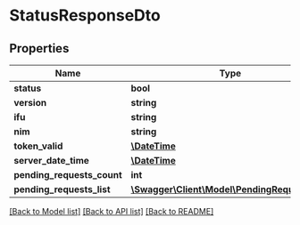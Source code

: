 # StatusResponseDto

## Properties
Name | Type | Description | Notes
------------ | ------------- | ------------- | -------------
**status** | **bool** |  | [optional] 
**version** | **string** |  | [optional] 
**ifu** | **string** |  | [optional] 
**nim** | **string** |  | [optional] 
**token_valid** | [**\DateTime**](\DateTime.md) |  | [optional] 
**server_date_time** | [**\DateTime**](\DateTime.md) |  | [optional] 
**pending_requests_count** | **int** |  | [optional] 
**pending_requests_list** | [**\Swagger\Client\Model\PendingRequestDto[]**](PendingRequestDto.md) |  | [optional] 

[[Back to Model list]](../../README.md#documentation-for-models) [[Back to API list]](../../README.md#documentation-for-api-endpoints) [[Back to README]](../../README.md)

